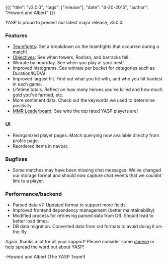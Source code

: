 {{{ "title": "v3.0.0", "tags": ["release"], "date": "4-20-2015", "author": "Howard and Albert" }}}

YASP is proud to present our latest major release, v3.0.0!

<!--more-->

### Features
* <a href="http://yasp.co/matches/1408333834/teamfights" target="_blank">Teamfights</a>: Get a breakdown on the teamfights that occurred during a match!
* <a href="http://yasp.co/matches/1408333834/objectives" target="_blank">Objectives</a>:  See when towers, Roshan, and barracks fell.
* Winrate by hour/day.  See when you play at your best!
* Improved histograms.  See winrate per bucket for categories such as Duration/K/D/A!
* Improved largest hit.  Find out what you hit with, and who you hit hardest in each game.
* Lifetime totals.  Reflect on how many heroes you've killed and how much gold you've farmed, etc.
* More sentiment data.  Check out the keywords we used to determine positivity.
* <a href="http://yasp.co/ratings" target="_blank">MMR Leaderboard</a>:  See who the top rated YASP players are!

### UI
* Reorganized player pages.  Match querying now available directly from profile page.
* Reordered items in navbar.

### Bugfixes
* Some matches may have been missing chat messages.  We've changed our storage format and should now capture chat events that we couldnt link to a player.

### Performance/backend
* Parsed data v7.  Updated format to support more fields.
* Improved frontend dependency management (better maintainability)
* Modified process for retrieving parsed data from DB.  Should lead to better load times.
* DB data migration.  Converted data from old formats to avoid doing it on-the-fly.

Again, thanks a lot for all your support! Please consider some [cheese](http://yasp.co/carry) or help spread the word out about YASP!

-Howard and Albert (The YASP Team!)
